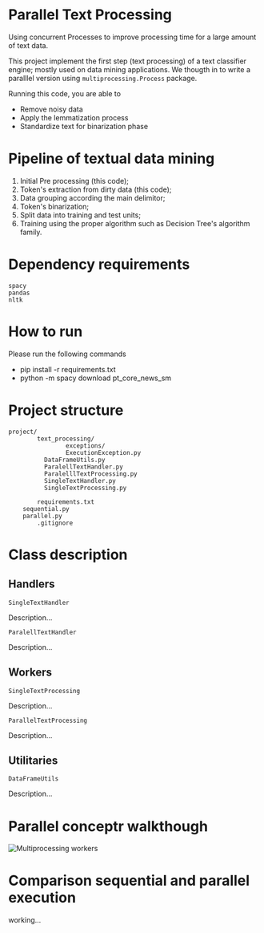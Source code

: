 # Parallel Text Processing

Using concurrent Processes to improve processing time for a large amount of text data.

This project implement the first step (text processing) of a text classifier engine; mostly used on data mining applications. We thougth in to write a paralllel version using ```multiprocessing.Process``` package.

Running this code, you are able to
- Remove noisy data
- Apply the lemmatization process
- Standardize text for binarization phase

# Pipeline of textual data mining
1. Initial Pre processing (this code);
2. Token's extraction from dirty data (this code);
3. Data grouping according the main delimitor;
4. Token's binarization;
5. Split data into training and test units;
6. Training using the proper algorithm such as Decision Tree's algorithm family.

# Dependency requirements 

```
spacy
pandas
nltk
```

# How to run

Please run the following commands

- pip install -r requirements.txt
- python -m spacy download pt_core_news_sm


# Project structure

```
project/
		text_processing/
			    exceptions/
                ExecutionException.py
          DataFrameUtils.py
          ParalellTextHandler.py
          ParalelllTextProcessing.py
          SingleTextHandler.py
          SingleTextProcessing.py
          
		requirements.txt
    sequential.py
    parallel.py
		.gitignore
```

# Class description

## Handlers

```SingleTextHandler```

Description...

```ParalellTextHandler```

Description...


## Workers

```SingleTextProcessing```

Description...

```ParallelTextProcessing```

Description...

## Utilitaries

```DataFrameUtils```

Description...


# Parallel conceptr walkthough

![Multiprocessing workers](https://snipboard.io/ylpY2s.jpg)


# Comparison sequential and parallel execution
working...
